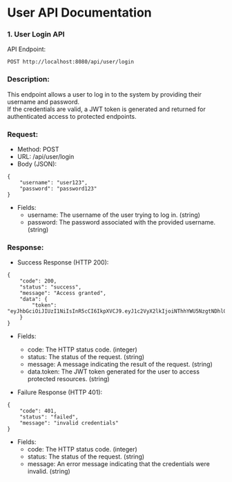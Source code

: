 # User API Documentation

### 1. User Login API
API Endpoint:
```
POST http://localhost:8080/api/user/login
```
### Description:
This endpoint allows a user to log in to the system by providing their username and password.  
If the credentials are valid, a JWT token is generated and returned for authenticated access to protected endpoints.


### Request:
- Method: POST
- URL: /api/user/login
- Body (JSON):
```
{
    "username": "user123",
    "password": "password123"
}
```
- Fields:
    - username: The username of the user trying to log in. (string)
    - password: The password associated with the provided username. (string)

### Response:
- Success Response (HTTP 200):
```
{
    "code": 200,
    "status": "success",
    "message": "Access granted",
    "data": {
        "token": "eyJhbGciOiJIUzI1NiIsInR5cCI6IkpXVCJ9.eyJ1c2VyX2lkIjoiNThhYWU5NzgtNDhlOS00YTZhLWJmOWUtN2VkY2E3MDhiYmJkIiwidXNlcm5hbWUiOiJ1c2VyMTIzIiwicm9sZSI6InVzZXIiLCJleHAiOjE3MzMxMjc4Njd9.BcJt29ongfb3bUtObzZCbTtnxoJqDjOXL21aYK15ths"
    }
}
```
- Fields:
    - code: The HTTP status code. (integer)
    - status: The status of the request. (string)
    - message: A message indicating the result of the request. (string)
    - data.token: The JWT token generated for the user to access protected resources. (string)

- Failure Response (HTTP 401):
```
{
    "code": 401,
    "status": "failed",
    "message": "invalid credentials"
}
```
- Fields:
    - code: The HTTP status code. (integer)
    - status: The status of the request. (string)
    - message: An error message indicating that the credentials were invalid. (string)

